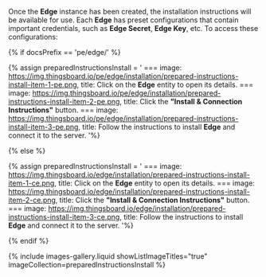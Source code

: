 
Once the **Edge** instance has been created, the installation instructions will be available for use. 
Each **Edge** has preset configurations that contain important credentials, such as **Edge Secret**, **Edge Key**, etc.  To access these configurations:

{% if docsPrefix == 'pe/edge/' %}

{% assign preparedInstructionsInstall = '
    ===
        image: https://img.thingsboard.io/pe/edge/installation/prepared-instructions-install-item-1-pe.png,
        title: Click on the **Edge** entity to open its details.
    ===
        image: https://img.thingsboard.io/pe/edge/installation/prepared-instructions-install-item-2-pe.png,
        title: Click the **"Install & Connection Instructions"** button.
    ===
        image: https://img.thingsboard.io/pe/edge/installation/prepared-instructions-install-item-3-pe.png,
        title: Follow the instructions to install **Edge** and connect it to the server.
'%}

{% else %}

{% assign preparedInstructionsInstall = '
    ===
        image: https://img.thingsboard.io/edge/installation/prepared-instructions-install-item-1-ce.png,
        title: Click on the **Edge** entity to open its details.
    ===
        image: https://img.thingsboard.io/edge/installation/prepared-instructions-install-item-2-ce.png,
        title: Click the **"Install & Connection Instructions"** button.
    ===
        image: https://img.thingsboard.io/edge/installation/prepared-instructions-install-item-3-ce.png,
        title: Follow the instructions to install **Edge** and connect it to the server.
'%}

{% endif %}

{% include images-gallery.liquid showListImageTitles="true" imageCollection=preparedInstructionsInstall %}